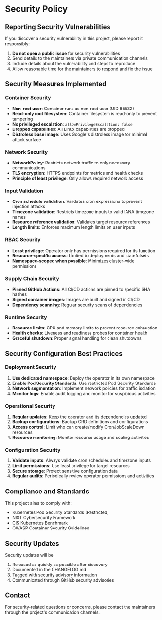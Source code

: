 # Security Policy

## Reporting Security Vulnerabilities

If you discover a security vulnerability in this project, please report it responsibly:

1. **Do not open a public issue** for security vulnerabilities
2. Send details to the maintainers via private communication channels
3. Include details about the vulnerability and steps to reproduce
4. Allow reasonable time for the maintainers to respond and fix the issue

## Security Measures Implemented

### Container Security

- **Non-root user**: Container runs as non-root user (UID 65532)
- **Read-only root filesystem**: Container filesystem is read-only to prevent tampering
- **No privileged escalation**: `allowPrivilegeEscalation: false`
- **Dropped capabilities**: All Linux capabilities are dropped
- **Distroless base image**: Uses Google's distroless image for minimal attack surface

### Network Security

- **NetworkPolicy**: Restricts network traffic to only necessary communications
- **TLS encryption**: HTTPS endpoints for metrics and health checks
- **Principle of least privilege**: Only allows required network access

### Input Validation

- **Cron schedule validation**: Validates cron expressions to prevent injection attacks
- **Timezone validation**: Restricts timezone inputs to valid IANA timezone names
- **Resource reference validation**: Validates target resource references
- **Length limits**: Enforces maximum length limits on user inputs

### RBAC Security

- **Least privilege**: Operator only has permissions required for its function
- **Resource-specific access**: Limited to deployments and statefulsets
- **Namespace-scoped when possible**: Minimizes cluster-wide permissions

### Supply Chain Security

- **Pinned GitHub Actions**: All CI/CD actions are pinned to specific SHA hashes
- **Signed container images**: Images are built and signed in CI/CD
- **Dependency scanning**: Regular security scans of dependencies

### Runtime Security

- **Resource limits**: CPU and memory limits to prevent resource exhaustion
- **Health checks**: Liveness and readiness probes for container health
- **Graceful shutdown**: Proper signal handling for clean shutdowns

## Security Configuration Best Practices

### Deployment Security

1. **Use dedicated namespace**: Deploy the operator in its own namespace
2. **Enable Pod Security Standards**: Use restricted Pod Security Standards
3. **Network segmentation**: Implement network policies for traffic isolation
4. **Monitor logs**: Enable audit logging and monitor for suspicious activities

### Operational Security

1. **Regular updates**: Keep the operator and its dependencies updated
2. **Backup configurations**: Backup CRD definitions and configurations
3. **Access control**: Limit who can create/modify CronJobScaleDown resources
4. **Resource monitoring**: Monitor resource usage and scaling activities

### Configuration Security

1. **Validate inputs**: Always validate cron schedules and timezone inputs
2. **Limit permissions**: Use least privilege for target resources
3. **Secure storage**: Protect sensitive configuration data
4. **Regular audits**: Periodically review operator permissions and activities

## Compliance and Standards

This project aims to comply with:

- Kubernetes Pod Security Standards (Restricted)
- NIST Cybersecurity Framework
- CIS Kubernetes Benchmark
- OWASP Container Security Guidelines

## Security Updates

Security updates will be:

1. Released as quickly as possible after discovery
2. Documented in the CHANGELOG.md
3. Tagged with security advisory information
4. Communicated through GitHub security advisories

## Contact

For security-related questions or concerns, please contact the maintainers through the project's communication channels.
